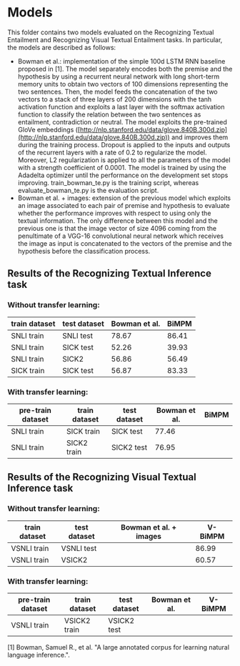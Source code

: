 # Models
This folder contains two models evaluated on the Recognizing Textual Entailment and Recognizing Visual Textual Entailment tasks. In particular, the models are described as follows:
* Bowman et al.: implementation of the simple 100d LSTM RNN baseline proposed in [1]. The model separately encodes both the premise and the hypothesis by using a recurrent neural network with long short-term memory units to obtain two vectors of 100 dimensions representing the two sentences. Then, the model feeds the concatenation of the two vectors to a stack of three layers of 200 dimensions with the tanh activation function and exploits a last layer with the softmax activation function to classify the relation between the two sentences as entailment, contradiction or neutral. The model exploits the pre-trained GloVe embeddings ([http://nlp.stanford.edu/data/glove.840B.300d.zip](http://nlp.stanford.edu/data/glove.840B.300d.zip)) and improves them during the training process. Dropout is applied to the inputs and outputs of the recurrent layers with a rate of 0.2 to regularize the model. Moreover, L2 regularization is applied to all the parameters of the model with a strength coefficient of 0.0001. The model is trained by using the Adadelta optimizer until the performance on the development set stops improving. train_bowman_te.py is the training script, whereas evaluate_bowman_te.py is the evaluation script.
* Bowman et al. + images: extension of the previous model which exploits an image associated to each pair of premise and hypothesis to evaluate whether the performance improves with respect to using only the textual information. The only difference between this model and the previous one is that the image vector of size 4096 coming from the penultimate of a VGG-16 convolutional neural network which receives the image as input is concatenated to the vectors of the premise and the hypothesis before the classification process.

## Results of the Recognizing Textual Inference task

### Without transfer learning:

| train dataset | test dataset | Bowman et al. | BiMPM |
|---------------|--------------|---------------|-------|
| SNLI train    | SNLI test    | 78.67         | 86.41 |
| SNLI train    | SICK test    | 52.26         | 39.93 |
| SNLI train    | SICK2        | 56.86         | 56.49 |
| SICK train    | SICK test    | 56.87         | 83.33 |

### With transfer learning:

| pre-train dataset | train dataset | test dataset | Bowman et al. | BiMPM |
|-------------------|---------------|--------------|---------------|-------|
| SNLI train        | SICK train    | SICK test    | 77.46         |       |
| SNLI train        | SICK2 train   | SICK2 test   | 76.95         |       |

## Results of the Recognizing Visual Textual Inference task

### Without transfer learning:

| train dataset | test dataset | Bowman et al. + images | V-BiMPM |
|---------------|--------------|------------------------|---------|
| VSNLI train   | VSNLI test   |                        | 86.99   |
| VSNLI train   | VSICK2       |                        | 60.57   |

### With transfer learning:

| pre-train dataset | train dataset | test dataset | Bowman et al. | V-BiMPM |
|-------------------|---------------|--------------|---------------|---------|
| VSNLI train       | VSICK2 train  | VSICK2 test  |               |         |

[1] Bowman, Samuel R., et al. "A large annotated corpus for learning natural language inference.".
